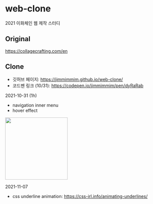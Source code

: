 # web-clone

2021 이화체인 웹 제작 스터디

## Original

https://collagecrafting.com/en


## Clone

- 깃허브 페이지: https://jimmimmim.github.io/web-clone/
- 코드펜 링크 (10/31): https://codepen.io/jimmimmim/pen/dyRaRab

2021-10-31 (1h)
- navigation inner menu
- hover effect
<img src="https://user-images.githubusercontent.com/72171903/139540083-58a0c071-c2b0-4d90-a2c8-f0a97a1c1c15.png" width=200px height=auto>

2021-11-07 
- css underline animation: https://css-irl.info/animating-underlines/
